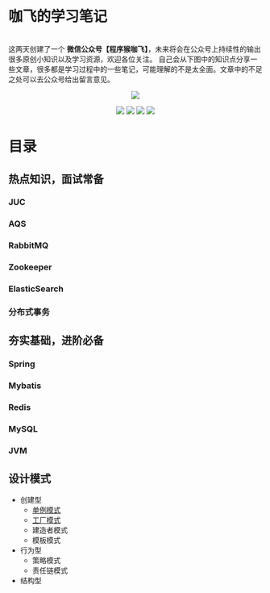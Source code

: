 # 咖飞的学习笔记

<br/>这两天创建了一个 **微信公众号【程序猴咖飞】**，未来将会在公众号上持续性的输出很多原创小知识以及学习资源，欢迎各位关注。
自己会从下图中的知识点分享一些文章，很多都是学习过程中的一些笔记，可能理解的不是太全面。文章中的不足之处可以去公众号给出留言意见。
<p align="center">
  <img src="http://1.12.65.107/upload/2022/06/sharpicons_Eagle-thumbnail.png">
</p>

<p align="center">
    <img src="https://img.shields.io/badge/WeChat-%E7%A8%8B%E5%BA%8F%E7%8C%B4%E5%92%96%E9%A3%9E-blue">
    <img src="https://img.shields.io/badge/csdn-CSDN-orange">
    <img src="https://img.shields.io/badge/cnblogs-%E5%8D%9A%E5%AE%A2%E5%9B%AD-9cf">
    <img src="https://img.shields.io/badge/oschina-%E5%BC%80%E6%BA%90%E4%B8%AD%E5%9B%BD-brightgreen">
</p>

# 目录
## 热点知识，面试常备
### JUC

### AQS

### RabbitMQ

### Zookeeper

### ElasticSearch

### 分布式事务

## 夯实基础，进阶必备
### Spring

### Mybatis

### Redis

### MySQL

### JVM

## 设计模式

- 创建型
    - [单例模式](https://mp.weixin.qq.com/s/o19D9p2Udw5_FV4H7VKpVw)
    - [工厂模式](https://mp.weixin.qq.com/s/fXb_51jO64nF6XKOEtFK2g)
    - 建造者模式
    - 模板模式
- 行为型
    - 策略模式
    - 责任链模式
- 结构型
